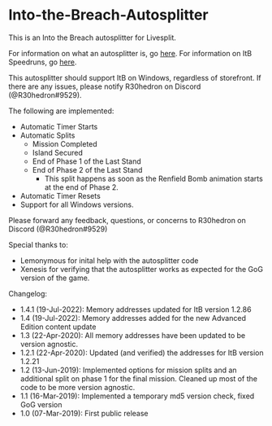 # Into-the-Breach-Autosplitter
This is an Into the Breach autosplitter for Livesplit. 

For information on what an autosplitter is, go [here](https://github.com/LiveSplit/LiveSplit.AutoSplitters/blob/master/README.md). For information on ItB Speedruns, go [here](https://www.speedrun.com/itb/full_game).

This autosplitter should support ItB on Windows, regardless of storefront. If there are any issues, please notify R30hedron on Discord (@R30hedron#9529).

The following are implemented:

* Automatic Timer Starts
* Automatic Splits
    * Mission Completed
    * Island Secured
    * End of Phase 1 of the Last Stand
    * End of Phase 2 of the Last Stand
        * This split happens as soon as the Renfield Bomb animation starts at the end of Phase 2.
* Automatic Timer Resets
* Support for all Windows versions.

Please forward any feedback, questions, or concerns to R30hedron on Discord (@R30hedron#9529)

Special thanks to:
* Lemonymous for inital help with the autosplitter code
* Xenesis for verifying that the autosplitter works as expected for the GoG version of the game.

Changelog: 
* 1.4.1 (19-Jul-2022): Memory addresses updated for ItB version 1.2.86
* 1.4 (19-Jul-2022): Memory addresses added for the new Advanced Edition content update
* 1.3 (22-Apr-2020): All memory addresses have been updated to be version agnostic.
* 1.2.1 (22-Apr-2020): Updated (and verified) the addresses for ItB version 1.2.21
* 1.2 (13-Jun-2019): Implemented options for mission splits and an additional split on phase 1 for the final mission. Cleaned up most of the code to be more version agnostic.
* 1.1 (16-Mar-2019): Implemented a temporary md5 version check, fixed GoG version
* 1.0 (07-Mar-2019): First public release
